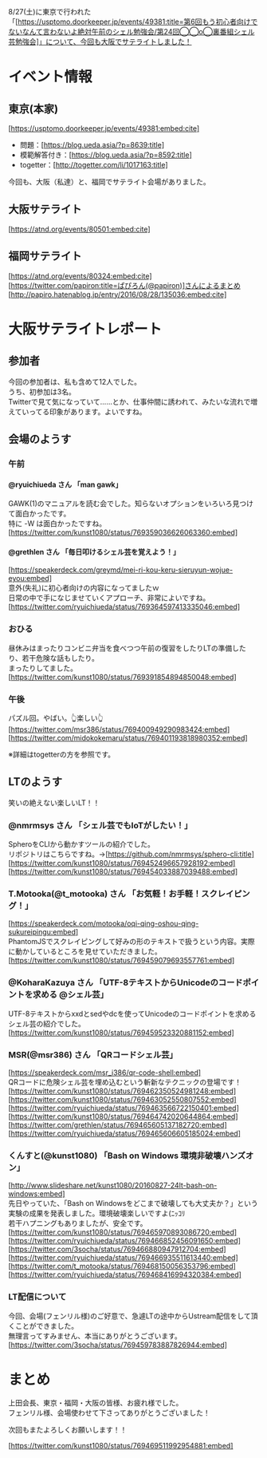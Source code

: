8/27(土)に東京で行われた「[https://usptomo.doorkeeper.jp/events/49381:title=第6回もう初心者向けでないなんて言わないよ絶対午前のシェル勉強会/第24回◯◯o◯裏番組シェル芸勉強会]」について、今回も大阪でサテライトしました！



# イベント情報
## 東京(本家)
[https://usptomo.doorkeeper.jp/events/49381:embed:cite]



* 問題：[https://blog.ueda.asia/?p=8639:title]
* 模範解答付き：[https://blog.ueda.asia/?p=8592:title]
* togetter：[http://togetter.com/li/1017163:title]

今回も、大阪（私達）と、福岡でサテライト会場がありました。


## 大阪サテライト
[https://atnd.org/events/80501:embed:cite]


## 福岡サテライト
[https://atnd.org/events/80324:embed:cite]
[https://twitter.com/papiron:title=ぱぴろん(@papiron)]さんによるまとめ
[http://papiro.hatenablog.jp/entry/2016/08/28/135036:embed:cite]


# 大阪サテライトレポート
## 参加者
今回の参加者は、私も含めて12人でした。  
うち、初参加は3名。  
Twitterで見て気になっていて……とか、仕事仲間に誘われて、みたいな流れで増えていってる印象があります。よいですね。


## 会場のようす
### 午前
#### @ryuichiueda さん 「man gawk」

GAWK(1)のマニュアルを読む会でした。知らないオプションをいろいろ見つけて面白かったです。  
特に -W は面白かったですね。  
[https://twitter.com/kunst1080/status/769359036626063360:embed]  

#### @grethlen さん 「毎日叩けるシェル芸を覚えよう！」
[https://speakerdeck.com/greymd/mei-ri-kou-keru-sieruyun-wojue-eyou:embed]  
意外(失礼)に初心者向けの内容になってましたｗ  
日常の中で手になじませていくアプローチ、非常によいですね。  
[https://twitter.com/ryuichiueda/status/769364597413335046:embed]  


### おひる
昼休みはまったりコンビニ弁当を食べつつ午前の復習をしたりLTの準備したり、若干危険な話もしたり。  
まったりしてました。  
[https://twitter.com/kunst1080/status/769391854894850048:embed]  



### 午後
パズル回。やばい。👆楽しい👆
[https://twitter.com/msr386/status/769400949290983424:embed]
[https://twitter.com/midokokemaru/status/769401193818980352:embed]

※詳細はtogetterの方を参照です。


## LTのようす
笑いの絶えない楽しいLT！！

### @nmrmsys さん 「シェル芸でもIoTがしたい！」
SpheroをCLIから動かすツールの紹介でした。  
 リポジトリはこちらですね。→[https://github.com/nmrmsys/sphero-cli:title]
[https://twitter.com/kunst1080/status/769452496657928192:embed]
[https://twitter.com/kunst1080/status/769454033887039488:embed]

### T.Motooka(@t_motooka) さん 「お気軽！お手軽！スクレイピング！」
[https://speakerdeck.com/motooka/oqi-qing-oshou-qing-sukureipingu:embed]  
PhantomJSでスクレイピングして好みの形のテキストで扱うという内容。実際に動かしているところを見せていただきました。
[https://twitter.com/kunst1080/status/769459079693557761:embed]

### @KoharaKazuya さん 「UTF-8テキストからUnicodeのコードポイントを求める @シェル芸」
UTF-8テキストからxxdとsedやdcを使ってUnicodeのコードポイントを求めるシェル芸の紹介でした。
[https://twitter.com/kunst1080/status/769459523320881152:embed]

### MSR(@msr386) さん 「QRコードシェル芸」
[https://speakerdeck.com/msr_i386/qr-code-shell:embed]  
QRコードに危険シェル芸を埋め込むという斬新なテクニックの登場です！
[https://twitter.com/kunst1080/status/769462350524981248:embed]
[https://twitter.com/kunst1080/status/769463052550807552:embed]
[https://twitter.com/ryuichiueda/status/769463566722150401:embed]
[https://twitter.com/kunst1080/status/769464742020644864:embed]
[https://twitter.com/grethlen/status/769465605137182720:embed]
[https://twitter.com/ryuichiueda/status/769465606605185024:embed]

### くんすと(@kunst1080) 「Bash on Windows 環境非破壊ハンズオン」
[http://www.slideshare.net/kunst1080/20160827-24lt-bash-on-windows:embed]  
先日やっていた、「Bash on Windowsをどこまで破壊しても大丈夫か？」という実験の成果を発表しました。環境破壊楽しいですよ(ﾆｯｺﾘ  
 若干ハプニングもありましたが、安全です。
[https://twitter.com/kunst1080/status/769465970893086720:embed]
[https://twitter.com/ryuichiueda/status/769466852456091650:embed]
[https://twitter.com/3socha/status/769466880947912704:embed]
[https://twitter.com/ryuichiueda/status/769466935511613440:embed]
[https://twitter.com/t_motooka/status/769468150056353796:embed]
[https://twitter.com/ryuichiueda/status/769468416994320384:embed]

### LT配信について
今回、会場(フェンリル様)のご好意で、急遽LTの途中からUstream配信をして頂くことができました。  
無理言ってすみません、本当にありがとうございます。  
[https://twitter.com/3socha/status/769459783887826944:embed]

# まとめ
上田会長、東京・福岡・大阪の皆様、お疲れ様でした。  
フェンリル様、会場使わせて下さってありがとうございました！  

次回もまたよろしくお願いします！！

[https://twitter.com/kunst1080/status/769469511992954881:embed]


